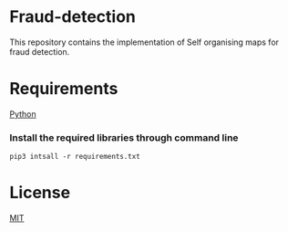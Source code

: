# Fraud-detection
This repository contains the implementation of Self organising maps for fraud detection.

# Requirements
[Python](https://www.python.org/downloads/)

### Install the required libraries through command line

`pip3 intsall -r requirements.txt`


# License
[MIT](https://choosealicense.com/licenses/mit/#suggest-this-license)



